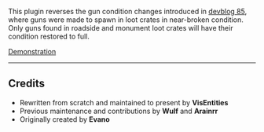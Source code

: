 This plugin reverses the gun condition changes introduced in [devblog 85](https://rust.facepunch.com/news/devblog-85), where guns were made to spawn in loot crates in near-broken condition. Only guns found in roadside and monument loot crates will have their condition restored to full.

[Demonstration](https://youtu.be/I_Z5ZEoieXs)

-------------

## Credits
 * Rewritten from scratch and maintained to present by **VisEntities**
 * Previous maintenance and contributions by **Wulf** and **Arainrr**
 * Originally created by **Evano**